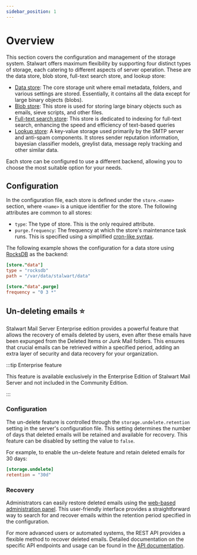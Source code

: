 ```yaml
---
sidebar_position: 1
---
```


# Overview

This section covers the configuration and management of the storage system. Stalwart offers maximum flexibility by supporting four distinct types of storage, each catering to different aspects of server operation. These are the data store, blob store, full-text search store, and lookup store:

- [Data store](/docs/storage/data): The core storage unit where email metadata, folders, and various settings are stored. Essentially, it contains all the data except for large binary objects (blobs).
- [Blob store](/docs/storage/blob): This store is used for storing large binary objects such as emails, sieve scripts, and other files.
- [Full-text search store](/docs/storage/fts): This store is dedicated to indexing for full-text search, enhancing the speed and efficiency of text-based queries
- [Lookup store](/docs/storage/lookup): A key-value storage used primarily by the SMTP server and anti-spam components. It stores sender reputation information, bayesian classifier models, greylist data, message reply tracking and other similar data.

Each store can be configured to use a different backend, allowing you to choose the most suitable option for your needs. 

## Configuration

In the configuration file, each store is defined under the `store.<name>` section, where `<name>` is a unique identifier for the store. The following attributes are common to all stores:

- `type`: The type of store. This is the only required attribute.
- `purge.frequency`: The frequency at which the store's maintenance task runs. This is specified using a simplified [cron-like syntax](/docs/configuration/values/cron).

The following example shows the configuration for a data store using [RocksDB](/docs/storage/backends/rocksdb) as the backend:

```toml
[store."data"]
type = "rocksdb"
path = "/var/data/stalwart/data"

[store."data".purge]
frequency = "0 3 *"
```

## Un-deleting emails ⭐

Stalwart Mail Server Enterprise edition provides a powerful feature that allows the recovery of emails deleted by users, even after these emails have been expunged from the Deleted Items or Junk Mail folders. This ensures that crucial emails can be retrieved within a specified period, adding an extra layer of security and data recovery for your organization.

:::tip Enterprise feature

This feature is available exclusively in the Enterprise Edition of Stalwart Mail Server and not included in the Community Edition.

:::

### Configuration

The un-delete feature is controlled through the `storage.undelete.retention` setting in the server's configuration file. This setting determines the number of days that deleted emails will be retained and available for recovery. This feature can be disabled by setting the value to `false`.

For example, to enable the un-delete feature and retain deleted emails for 30 days:

```toml
[storage.undelete]
retention = "30d"
```

### Recovery

Administrators can easily restore deleted emails using the [web-based administration panel](/docs/management/webadmin/overview). This user-friendly interface provides a straightforward way to search for and recover emails within the retention period specified in the configuration.

For more advanced users or automated systems, the REST API provides a flexible method to recover deleted emails. Detailed documentation on the specific API endpoints and usage can be found in the [API documentation](/docs/api/management/overview).
